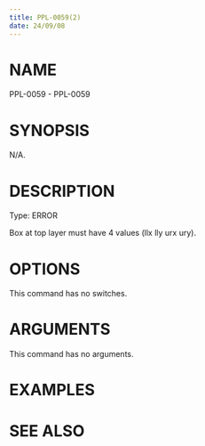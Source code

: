```yaml
---
title: PPL-0059(2)
date: 24/09/08
---
```


# NAME

PPL-0059 - PPL-0059

# SYNOPSIS

N/A.

# DESCRIPTION

Type: ERROR

Box at top layer must have 4 values (llx lly urx ury).

# OPTIONS

This command has no switches.

# ARGUMENTS

This command has no arguments.

# EXAMPLES

# SEE ALSO
